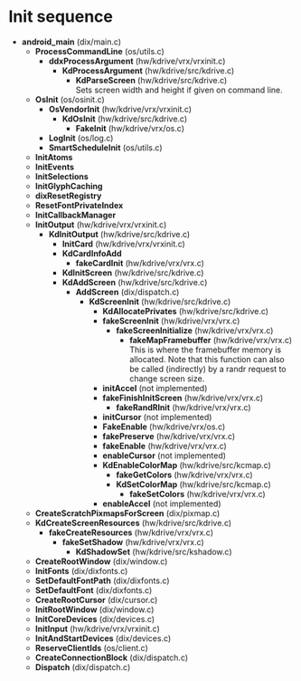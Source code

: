 # Init sequence

- **android_main** (dix/main.c)
    - **ProcessCommandLine** (os/utils.c)
        - **ddxProcessArgument** (hw/kdrive/vrx/vrxinit.c)
            - **KdProcessArgument** (hw/kdrive/src/kdrive.c)
                - **KdParseScreen** (hw/kdrive/src/kdrive.c)  
                  Sets screen width and height if given on command line.
    - **OsInit** (os/osinit.c)
        - **OsVendorInit** (hw/kdrive/vrx/vrxinit.c)
            - **KdOsInit** (hw/kdrive/src/kdrive.c)
                - **FakeInit** (hw/kdrive/vrx/os.c)
        - **LogInit** (os/log.c)
        - **SmartScheduleInit** (os/utils.c)
    - **InitAtoms**
    - **InitEvents**
    - **InitSelections**
    - **InitGlyphCaching**
    - **dixResetRegistry**
    - **ResetFontPrivateIndex**
    - **InitCallbackManager**
    - **InitOutput** (hw/kdrive/vrx/vrxinit.c)
        - **KdInitOutput** (hw/kdrive/src/kdrive.c)
            - **InitCard** (hw/kdrive/vrx/vrxinit.c)
            - **KdCardInfoAdd**
                - **fakeCardInit** (hw/kdrive/vrx/vrx.c)
            - **KdInitScreen** (hw/kdrive/src/kdrive.c)
            - **KdAddScreen** (hw/kdrive/src/kdrive.c)
                - **AddScreen** (dix/dispatch.c)
                    - **KdScreenInit** (hw/kdrive/src/kdrive.c)
                        - **KdAllocatePrivates** (hw/kdrive/src/kdrive.c)
                        - **fakeScreenInit** (hw/kdrive/vrx/vrx.c)
                            - **fakeScreenInitialize** (hw/kdrive/vrx/vrx.c)
                                - **fakeMapFramebuffer** (hw/kdrive/vrx/vrx.c)  
                                  This is where the framebuffer memory is allocated. Note that this function can also be called (indirectly) by a randr request to change screen size.
                        - **initAccel** (not implemented)
                        - **fakeFinishInitScreen** (hw/kdrive/vrx/vrx.c)
                            - **fakeRandRInit** (hw/kdrive/vrx/vrx.c)
                        - **initCursor** (not implemented)
                        - **FakeEnable** (hw/kdrive/vrx/os.c)
                        - **fakePreserve** (hw/kdrive/vrx/vrx.c)
                        - **fakeEnable** (hw/kdrive/vrx/vrx.c)
                        - **enableCursor** (not implemented)
                        - **KdEnableColorMap** (hw/kdrive/src/kcmap.c)
                            - **fakeGetColors** (hw/kdrive/vrx/vrx.c)
                            - **KdSetColorMap** (hw/kdrive/src/kcmap.c)
                                - **fakeSetColors** (hw/kdrive/vrx/vrx.c)
                        - **enableAccel** (not implemented)
    - **CreateScratchPixmapsForScreen** (dix/pixmap.c)
    - **KdCreateScreenResources** (hw/kdrive/src/kdrive.c)
        - **fakeCreateResources** (hw/kdrive/vrx/vrx.c)
            - **fakeSetShadow** (hw/kdrive/vrx/vrx.c)
                - **KdShadowSet** (hw/kdrive/src/kshadow.c)
    - **CreateRootWindow** (dix/window.c)
    - **InitFonts** (dix/dixfonts.c)
    - **SetDefaultFontPath** (dix/dixfonts.c)
    - **SetDefaultFont** (dix/dixfonts.c)
    - **CreateRootCursor** (dix/cursor.c)
    - **InitRootWindow** (dix/window.c)
    - **InitCoreDevices** (dix/devices.c)
    - **InitInput** (hw/kdrive/vrx/vrxinit.c)
    - **InitAndStartDevices** (dix/devices.c)
    - **ReserveClientIds** (os/client.c)
    - **CreateConnectionBlock** (dix/dispatch.c)
    - **Dispatch** (dix/dispatch.c)
